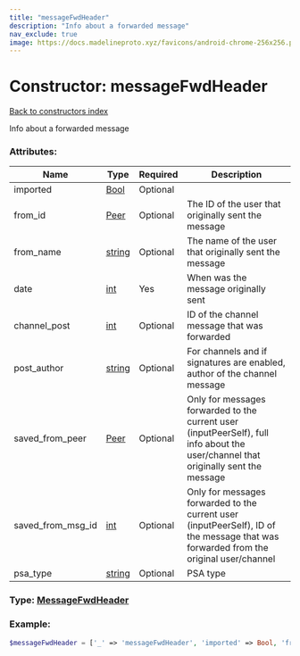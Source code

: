 ```yaml
---
title: "messageFwdHeader"
description: "Info about a forwarded message"
nav_exclude: true
image: https://docs.madelineproto.xyz/favicons/android-chrome-256x256.png
---
```

# Constructor: messageFwdHeader  
[Back to constructors index](/API_docs/constructors/index.md)



Info about a forwarded message

### Attributes:

| Name     |    Type       | Required | Description |
|----------|---------------|----------|-------------|
|imported|[Bool](/API_docs/types/Bool.md) | Optional|
|from\_id|[Peer](/API_docs/types/Peer.md) | Optional|The ID of the user that originally sent the message|
|from\_name|[string](/API_docs/types/string.md) | Optional|The name of the user that originally sent the message|
|date|[int](/API_docs/types/int.md) | Yes|When was the message originally sent|
|channel\_post|[int](/API_docs/types/int.md) | Optional|ID of the channel message that was forwarded|
|post\_author|[string](/API_docs/types/string.md) | Optional|For channels and if signatures are enabled, author of the channel message|
|saved\_from\_peer|[Peer](/API_docs/types/Peer.md) | Optional|Only for messages forwarded to the current user (inputPeerSelf), full info about the user/channel that originally sent the message|
|saved\_from\_msg\_id|[int](/API_docs/types/int.md) | Optional|Only for messages forwarded to the current user (inputPeerSelf), ID of the message that was forwarded from the original user/channel|
|psa\_type|[string](/API_docs/types/string.md) | Optional|PSA type|



### Type: [MessageFwdHeader](/API_docs/types/MessageFwdHeader.md)


### Example:

```php
$messageFwdHeader = ['_' => 'messageFwdHeader', 'imported' => Bool, 'from_id' => Peer, 'from_name' => 'string', 'date' => int, 'channel_post' => int, 'post_author' => 'string', 'saved_from_peer' => Peer, 'saved_from_msg_id' => int, 'psa_type' => 'string'];
```  
